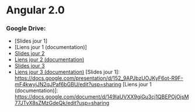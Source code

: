 # Angular 2.0

### Google Drive:

* [Slides jour 1]
* [Liens jour 1 (documentation)]
* [Slides jour 2]
* [Liens jour 2 (documentation)]
* [Slides jour 3]
* [Liens jour 3 (documentation)]
[Slides jour 1]: <https://docs.google.com/presentation/d/152_9APJbzUOJKyF6ot-R9F-mF4kwyjJN2qJPaf6bGBU/edit?usp=sharing>
[Liens jour 1 (documentation)]: <https://docs.google.com/document/d/149laUVXX9giGu3cj1QBEPOjOjsM77JTvX8sZMzGdeQk/edit?usp=sharing>

[Slides jour 2]: <https://docs.google.com/presentation/d/1BJ0oEKzST5rPTOydWnyUrdeesh5PN1aDlAIIAtCGgw0/edit?usp=sharing>
[Liens jour 2 (documentation)]: <https://docs.google.com/document/d/1ZG63CTtwZ7uadLrQmjz-Hj-JnFIsZQwPf80_0xRhFYA/edit?usp=sharing>

[Slides jour 3]: <https://docs.google.com/presentation/d/1h7Gpu5y7hmPksf45wwe01V4TpjCtW76BTUQ6d2VyOSg/edit?usp=sharing>
[Liens jour 3 (documentation)]: <https://docs.google.com/document/d/1yG9yGfrB92QA2jVBfJRYUnesD3ZO3zcb-WgVAc4KXPY/edit?usp=sharing>
